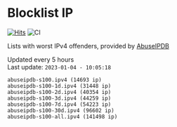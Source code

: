 # Blocklist IP

[![Hits](https://hits.seeyoufarm.com/api/count/incr/badge.svg?url=https%3A%2F%2Fgithub.com%2Fborestad%2Fblocklist-ip%2F&count_bg=%2379C83D&title_bg=%23555555&icon=&icon_color=%23E7E7E7&title=hits&edge_flat=false)](https://hits.seeyoufarm.com)  ![CI](https://img.shields.io/github/workflow/status/borestad/blocklist-ip/CI?style=flat-square)

Lists with worst IPv4 offenders, provided by [AbuseIPDB](https://www.abuseipdb.com/)

<!-- FOOTER-PLACEHOLDER -->
Updated every 5 hours<br>
Last update: `2023-01-04 - 10:05:18`
```
abuseipdb-s100.ipv4 (14693 ip)
abuseipdb-s100-1d.ipv4 (31448 ip)
abuseipdb-s100-2d.ipv4 (40354 ip)
abuseipdb-s100-3d.ipv4 (44259 ip)
abuseipdb-s100-7d.ipv4 (54223 ip)
abuseipdb-s100-30d.ipv4 (96602 ip)
abuseipdb-s100-all.ipv4 (141498 ip)
```
